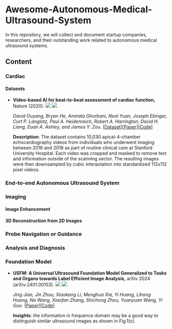 # Awesome-Autonomous-Medical-Ultrasound-System
In this repository, we will collect and document startup companies, researchers, and their outstanding work related to autonomous medical ultrasound systems.

## Content

### Cardiac

#### Datasets

- **Video-based AI for beat-to-beat assessment of cardiac function,** Nature (2020). ![](https://img.shields.io/badge/EchoNet_Dynamic-blue) ![](https://img.shields.io/badge/A4C_Left_Ventricle_Segmentation-green)

  *David Ouyang, Bryan He, Amirata Ghorbani, Neal Yuan, Joseph Ebinger, Curt P. Langlotz, Paul A. Heidenreich, Robert A. Harrington, David H. Liang, Euan A. Ashley, and James Y. Zou.* [[Dataset](https://echonet.github.io/dynamic/)][[Paper](https://www.nature.com/articles/s41586-020-2145-8)][[Code](https://github.com/echonet/dynamic)]

  **Description**: The dataset contains 10,030 apical-4-chamber echocardiography videos from individuals who underwent imaging between 2016 and 2018 as part of routine clinical care at Stanford University Hospital. Each video was cropped and masked to remove text and information outside of the scanning sector. The resulting images were then downsampled by cubic interpolation into standardized 112x112 pixel videos.

### End-to-end Autonomous Ultrasound System

### Imaging

#### Image Enhancement

#### 3D Reconstruction from 2D Images

### Probe Navigation or Guidance

### Analysis and Diagnosis

### Foundation Model

- **USFM: A Universal Ultrasound Foundation Model Generalized to Tasks and Organs towards Label Efficient Image Analysis,** arXiv 2024 (arXiv:2401.00153). ![](https://img.shields.io/badge/USFM-blue) ![](https://img.shields.io/badge/Classification_,_Segmentation_,_Enhancement-green)

  *Jing Jiao, Jin Zhou, Xiaokang Li, Menghua Xia, Yi Huang, Lihong Huang, Na Wang, Xiaofan Zhang, Shichong Zhou, Yuanyuan Wang, Yi Guo.* [[Paper](https://arxiv.org/abs/2401.00153)][[Code](https://github.com/openmedlab/USFM)]

  **Insights**: the information in frequence domain may be a good way to distinguish similar ultrasound images as shown in Fig.1(c).

